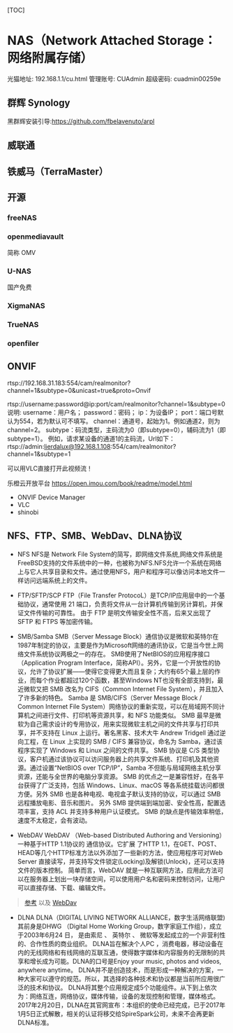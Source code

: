 [TOC]
# NAS（Network Attached Storage：网络附属存储）

光猫地址: 192.168.1.1/cu.html
管理账号: CUAdmin
超级密码: cuadmin00259e

## 群辉 Synology
黑群辉安装引导:https://github.com/fbelavenuto/arpl

## 威联通

## 铁威马（TerraMaster）

## 开源

### freeNAS

### openmediavault
简称 OMV

### U-NAS
国产免费

### XigmaNAS
### TrueNAS
### openfiler


## ONVIF

rtsp://192.168.31.183:554/cam/realmonitor?channel=1&subtype=0&unicast=true&proto=Onvif

rtsp://username:password@ip:port/cam/realmonitor?channel=1&subtype=0
说明:
username：用户名；
password：密码；
ip：为设备IP；
port：端口号默认为554，若为默认可不填写。
channel：通道号，起始为1。例如通道2，则为channel=2。
subtype：码流类型，主码流为0（即subtype=0），辅码流为1（即subtype=1）。
例如，请求某设备的通道1的主码流，Url如下：
rtsp://admin:lierdalux@192.168.1.108:554/cam/realmonitor?channel=1&subtype=1

可以用VLC直接打开此视频流！

乐橙云开放平台 https://open.imou.com/book/readme/model.html


- ONVIF Device Manager
- VLC
- shinobi

## NFS、FTP、SMB、WebDav、DLNA协议


- NFS
NFS是 Network File System的简写，即网络文件系统,网络文件系统是FreeBSD支持的文件系统中的一种，也被称为NFS.NFS允许一个系统在网络上与它人共享目录和文件。通过使用NFS，用户和程序可以像访问本地文件一样访问远端系统上的文件。

- FTP/SFTP/SCP
FTP（File Transfer ProtocoL）是TCP/IP应用层中的一个基础协议，通常使用 21 端口，负责将文件从一台计算机传输到另计算机，并保证文件传输的可靠性。
由于 FTP 是明文传输安全性不高，后来又出现了 SFTP 和 FTPS 等加密传输。

- SMB/Samba
SMB（Server Message Block）通信协议是微软和英特尔在1987年制定的协议，主要是作为Microsoft网络的通讯协议，它是当今世上网络文件系统协议两极之一的存在。
SMB使用了NetBIOS的应用程序接口 （Application Program Interface，简称API）。另外，它是一个开放性的协议，允许了协议扩展——使得它变得更大而且复杂；大约有65个最上层的作业，而每个作业都超过120个函数，甚至Windows NT也没有全部支持到，最近微软又把 SMB 改名为 CIFS（Common Internet File System），并且加入了许多新的特色。
Samba 是 SMB/CIFS（Server Message Block / Common Internet File System）网络协议的重新实现，可以在局域网不同计算机之间进行文件、打印机等资源共享，和 NFS 功能类似。
SMB 最早是微软为自己需求设计的专用协议，用来实现微软主机之间的文件共享与打印共享，并不支持在 Linux 上运行。著名黑客、技术大牛 Andrew Tridgell 通过逆向工程，在 Linux 上实现的 SMB / CIFS 兼容协议，命名为 Samba，通过该程序实现了 Windows 和 Linux 之间的文件共享。
SMB 协议是 C/S 类型协议，客户机通过该协议可以访问服务器上的共享文件系统、打印机及其他资源。通过设置“NetBIOS over TCP/IP”，Samba 不但能与局域网络主机分享资源，还能与全世界的电脑分享资源。
SMB 的优点之一是兼容性好，在各平台获得了广泛支持，包括 Windows、Linux、macOS 等各系统挂载访问都很方便。另外 SMB 也是各种电视、电视盒子默认支持的协议，可以通过 SMB 远程播放电影、音乐和图片。
另外 SMB 提供端到端加密、安全性高，配置选项丰富，支持 ACL 并支持多种用户认证模式。
SMB 的缺点是传输效率稍低，速度不太稳定，会有波动。

- WebDAV
WebDAV （Web-based Distributed Authoring and Versioning） 一种基于HTTP 1.1协议的 通信协议。它扩展 了HTTP 1.1，在GET、POST、HEAD等几个HTTP标准方法以外添加了一些新的方法，使应用程序可对Web Server 直接读写，并支持写文件锁定(Locking)及解锁(Unlock)，还可以支持文件的版本控制。
简单而言，WebDAV 就是一种互联网方法，应用此方法可以在服务器上划出一块存储空间，可以使用用户名和密码来控制访问，让用户可以直接存储、下载、编辑文件。
> [参考](https://zhuanlan.zhihu.com/p/411161467) 以及 [WebDav](../docker/clouddrive.md)

- DLNA
DLNA（DIGITAL LIVING NETWORK ALLIANCE，数字生活网络联盟) 其前身是DHWG （Digital Home Working Group，数字家庭工作组），成立于2003年6月24 日， 是由索尼 、 英特尔 、 微软等发起成立的一个非营利性的、合作性质的商业组织。
DLNA旨在解决个人PC ，消费电器，移动设备在内的无线网络和有线网络的互联互通，使得数字媒体和内容服务的无限制的共享和增长成为可能。DLNA的口号是Enjoy your music, photos and videos, anywhere anytime。
DLNA并不是创造技术，而是形成一种解决的方案，一种大家可以遵守的规范。所以，其选择的各种技术和协议都是当前所应用很广泛的技术和协议。
DLNA将其整个应用规定成5个功能组件。从下到上依次为：网络互连，网络协议，媒体传输，设备的发现控制和管理，媒体格式。
2017年2月20日，DLNA在其官网宣布：本组织的使命已经完成，已于2017年1月5日正式解散，相关的认证将移交给SpireSpark公司，未来不会再更新DLNA标准。



